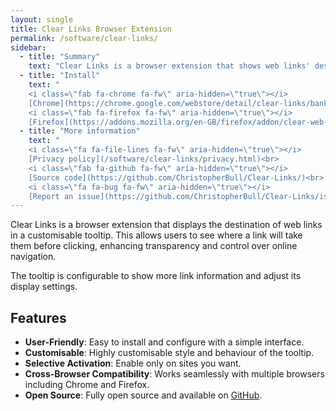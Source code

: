 ```yaml
---
layout: single
title: Clear Links Browser Extension
permalink: /software/clear-links/
sidebar:
  - title: "Summary"
    text: "Clear Links is a browser extension that shows web links' destination in a customisable tooltip."
  - title: "Install"
    text: "
    <i class=\"fab fa-chrome fa-fw\" aria-hidden=\"true\"></i>
    [Chrome](https://chrome.google.com/webstore/detail/clear-links/banknjcfbmhcbebgekpcenheaghfcood)<br>
    <i class=\"fab fa-firefox fa-fw\" aria-hidden=\"true\"></i>
    [Firefox](https://addons.mozilla.org/en-GB/firefox/addon/clear-web-links/)"
  - title: "More information"
    text: "
    <i class=\"fa fa-file-lines fa-fw\" aria-hidden=\"true\"></i>
    [Privacy policy](/software/clear-links/privacy.html)<br>
    <i class=\"fab fa-github fa-fw\" aria-hidden=\"true\"></i>
    [Source code](https://github.com/ChristopherBull/Clear-Links/)<br>
    <i class=\"fa fa-bug fa-fw\" aria-hidden=\"true\"></i>
    [Report an issue](https://github.com/ChristopherBull/Clear-Links/issues)"
---
```


Clear Links is a browser extension that displays the destination of web links in a customisable tooltip. This allows users to see where a link will take them before clicking, enhancing transparency and control over online navigation.

The tooltip is configurable to show more link information and adjust its display settings.

## Features

- **User-Friendly**: Easy to install and configure with a simple interface.
- **Customisable**: Highly customisable style and behaviour of the tooltip.
- **Selective Activation**: Enable only on sites you want.
- **Cross-Browser Compatibility**: Works seamlessly with multiple browsers including Chrome and Firefox.
- **Open Source**: Fully open source and available on [GitHub](https://github.com/ChristopherBull/Clear-Links/).

